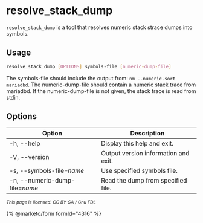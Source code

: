 # resolve\_stack\_dump

`resolve_stack_dump` is a tool that resolves numeric stack strace dumps into symbols.

## Usage

```bash
resolve_stack_dump [OPTIONS] symbols-file [numeric-dump-file]
```

The symbols-file should include the output from: `nm --numeric-sort mariadbd`. The numeric-dump-file should contain a numeric stack trace from mariadbd. If the numeric-dump-file is not given, the stack trace is read from stdin.

## Options

| Option                         | Description                          |
| ------------------------------ | ------------------------------------ |
| -h, --help                     | Display this help and exit.          |
| -V, --version                  | Output version information and exit. |
| -s, --symbols-file=_name_      | Use specified symbols file.          |
| -n, --numeric-dump-file=_name_ | Read the dump from specified file.   |

<sub>_This page is licensed: CC BY-SA / Gnu FDL_</sub>

{% @marketo/form formId="4316" %}

